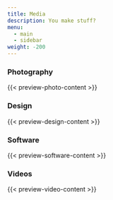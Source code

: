 ```yaml
---
title: Media
description: You make stuff?
menu:   
  - main
  - sidebar
weight: -200
---
```

### Photography
{{< preview-photo-content >}}

### Design
{{< preview-design-content >}}

### Software
{{< preview-software-content >}}

### Videos
{{< preview-video-content >}}
